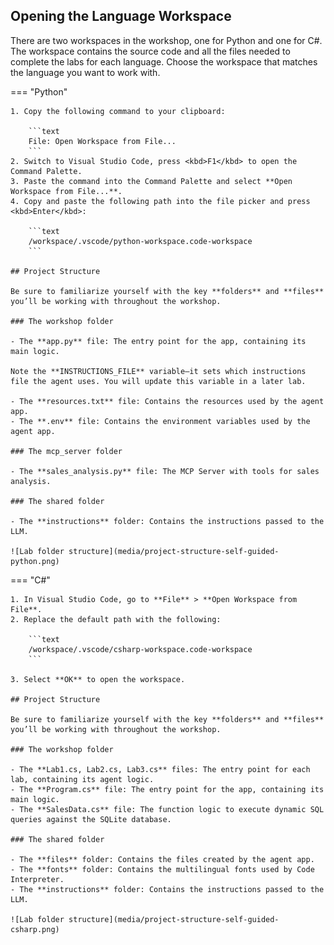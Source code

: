 ## Opening the Language Workspace

There are two workspaces in the workshop, one for Python and one for C#. The workspace contains the source code and all the files needed to complete the labs for each language. Choose the workspace that matches the language you want to work with.

=== "Python"

    1. Copy the following command to your clipboard:

        ```text
        File: Open Workspace from File...
        ```
    2. Switch to Visual Studio Code, press <kbd>F1</kbd> to open the Command Palette.
    3. Paste the command into the Command Palette and select **Open Workspace from File...**.
    4. Copy and paste the following path into the file picker and press <kbd>Enter</kbd>:

        ```text
        /workspace/.vscode/python-workspace.code-workspace
        ```

    ## Project Structure

    Be sure to familiarize yourself with the key **folders** and **files** you’ll be working with throughout the workshop.

    ### The workshop folder

    - The **app.py** file: The entry point for the app, containing its main logic.
  
    Note the **INSTRUCTIONS_FILE** variable—it sets which instructions file the agent uses. You will update this variable in a later lab.

    - The **resources.txt** file: Contains the resources used by the agent app.
    - The **.env** file: Contains the environment variables used by the agent app.

    ### The mcp_server folder

    - The **sales_analysis.py** file: The MCP Server with tools for sales analysis.

    ### The shared folder

    - The **instructions** folder: Contains the instructions passed to the LLM.

    ![Lab folder structure](media/project-structure-self-guided-python.png)

=== "C#"

    1. In Visual Studio Code, go to **File** > **Open Workspace from File**.
    2. Replace the default path with the following:

        ```text
        /workspace/.vscode/csharp-workspace.code-workspace
        ```

    3. Select **OK** to open the workspace.

    ## Project Structure

    Be sure to familiarize yourself with the key **folders** and **files** you’ll be working with throughout the workshop.

    ### The workshop folder

    - The **Lab1.cs, Lab2.cs, Lab3.cs** files: The entry point for each lab, containing its agent logic.
    - The **Program.cs** file: The entry point for the app, containing its main logic.
    - The **SalesData.cs** file: The function logic to execute dynamic SQL queries against the SQLite database.

    ### The shared folder

    - The **files** folder: Contains the files created by the agent app.
    - The **fonts** folder: Contains the multilingual fonts used by Code Interpreter.
    - The **instructions** folder: Contains the instructions passed to the LLM.

    ![Lab folder structure](media/project-structure-self-guided-csharp.png)
